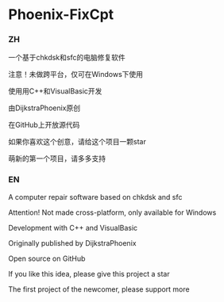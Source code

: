 # Phoenix-FixCpt

### ZH

一个基于chkdsk和sfc的电脑修复软件

注意！未做跨平台，仅可在Windows下使用

使用用C++和VisualBasic开发

由DijkstraPhoenix原创

在GitHub上开放源代码

如果你喜欢这个创意，请给这个项目一颗star

萌新的第一个项目，请多多支持

### EN

A computer repair software based on chkdsk and sfc

Attention! Not made cross-platform, only available for Windows

Development with C++ and VisualBasic

Originally published by DijkstraPhoenix

Open source on GitHub

If you like this idea, please give this project a star

The first project of the newcomer, please support more
